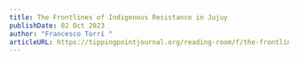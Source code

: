 ```yaml
---
title: The Frontlines of Indigenous Resistance in Jujuy
publishDate: 02 Oct 2023
author: "Francesco Torri "
articleURL: https://tippingpointjournal.org/reading-room/f/the-frontlines-of-indigenous-resistance-in-jujuy?fbclid=PAAaYz_yJFjGa6yoUteuQHGyxKrTRronoQ5IafgHvgCmny1EqPJMIIDn-rnrU_aem_AQNBdCg_-tMs9kOYbpqG5jnuo8vj7Ye8t7CgVb5tuvs5hi_JCS06emBdm-fUCq-fvUo
---
```


